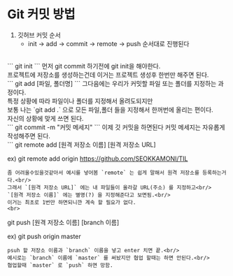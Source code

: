 <h1>Git 커밋 방법</h1>

1. 깃허브 커밋 순서
    - init -> add -> commit -> remote -> push 순서대로 진행된다
<br>
```
git init
```
먼저 git commit 하기전에 git init을 해야한다.<br/>
프로젝트에 저장소를 생성하는건데 이거는 프로젝트 생성후 한번만 해주면 된다.
<br>
```
git add [파일, 폴더명]
```
그다음에는 우리가 커밋할 파일 또는 폴더를 지정하는 과정이다.<br/>
특정 상황에 따라 파일이나 폴더를 지정해서 올려도되지만<br/>
보통 나는 `git add .` 으로 모든 파일,폴더 들을 지정해서 한꺼번에 올리는 편이다.<br/>
자신의 상황에 맞게 쓰면 된다.
<br>
```
git commit -m "커밋 메세지"
```
이제 깃 커밋을 하면된다 커밋 메세지는 자유롭게 작성해주면 된다.
<br>
```
git remote add [원격 저장소 이름] [원격 저장소 URL]

ex) git remote add origin https://github.com/SEOKKAMONI/TIL
```
좀 어려울수있을것같아서 예시를 넣어봄 `remote` 는 쉽게 말해서 원격 저장소를 등록하는거다.<br/>
그래서 `[원격 저장소 URL]` 에는 내 파일들이 올라갈 URL(주소) 를 지정하고<br/>
`[원격 저장소 이름]` 에는 별명(?) 을 지정해준다고 보면됨.<br/>
이거는 최초로 1번만 하면되니깐 계속 할 필요가 없다.
<br>
```
git push [원격 저장소 이름] [branch 이름]

ex) git push origin master
```
psuh 할 저장소 이름과 `branch` 이름을 넣고 enter 치면 끝.<br/>
예시로는 `branch` 이름에 `master` 를 써놨지만 협업 할때는 하면 안된다.<br/>
협업할때 `master` 로 `push` 하면 망함.


